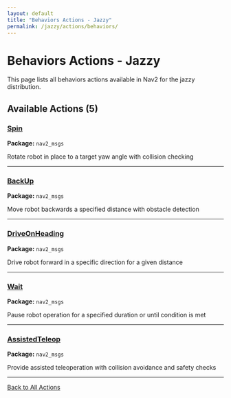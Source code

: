 ```yaml
---
layout: default
title: "Behaviors Actions - Jazzy"
permalink: /jazzy/actions/behaviors/
---
```


# Behaviors Actions - Jazzy

This page lists all behaviors actions available in Nav2 for the jazzy distribution.

## Available Actions (5)


### [Spin](/actions/jazzy/spin.html)

**Package:** `nav2_msgs`

Rotate robot in place to a target yaw angle with collision checking

---

### [BackUp](/actions/jazzy/backup.html)

**Package:** `nav2_msgs`

Move robot backwards a specified distance with obstacle detection

---

### [DriveOnHeading](/actions/jazzy/driveonheading.html)

**Package:** `nav2_msgs`

Drive robot forward in a specific direction for a given distance

---

### [Wait](/actions/jazzy/wait.html)

**Package:** `nav2_msgs`

Pause robot operation for a specified duration or until condition is met

---

### [AssistedTeleop](/actions/jazzy/assistedteleop.html)

**Package:** `nav2_msgs`

Provide assisted teleoperation with collision avoidance and safety checks

---


[Back to All Actions](/actions/jazzy/index.html)
